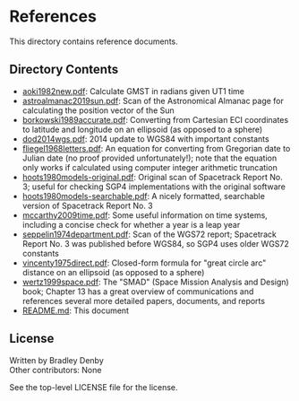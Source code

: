 # References

This directory contains reference documents.

## Directory Contents

* [aoki1982new.pdf](aoki1982new.pdf): Calculate GMST in radians given UT1 time
* [astroalmanac2019sun.pdf](astroalmanac2019sun.pdf): Scan of the Astronomical
  Almanac page for calculating the position vector of the Sun
* [borkowski1989accurate.pdf](borkowski1989accurate.pdf): Converting from
  Cartesian ECI coordinates to latitude and longitude on an ellipsoid (as
  opposed to a sphere)
* [dod2014wgs.pdf](dod2014wgs.pdf): 2014 update to WGS84 with important
  constants
* [fliegel1968letters.pdf](fliegel1968letters.pdf): An equation for converting
  from Gregorian date to Julian date (no proof provided unfortunately!); note
  that the equation only works if calculated using computer integer arithmetic
  truncation
* [hoots1980models-original.pdf](hoots1980models-original.pdf): Original scan of
  Spacetrack Report No. 3; useful for checking SGP4 implementations with the
  original software
* [hoots1980models-searchable.pdf](hoots1980models-searchable.pdf): A nicely
  formatted, searchable version of Spacetrack Report No. 3
* [mccarthy2009time.pdf](mccarthy2009time.pdf): Some useful information on time
  systems, including a concise check for whether a year is a leap year
* [seppelin1974department.pdf](seppelin1974department.pdf): Scan of the WGS72
  report; Spacetrack Report No. 3 was published before WGS84, so SGP4 uses older
  WGS72 constants
* [vincenty1975direct.pdf](vincenty1975direct.pdf): Closed-form formula for
  "great circle arc" distance on an ellipsoid (as opposed to a sphere)
* [wertz1999space.pdf](wertz1999space.pdf): The "SMAD" (Space Mission Analysis
  and Design) book; Chapter 13 has a great overview of communications and
  references several more detailed papers, documents, and reports
* [README.md](README.md): This document

## License

Written by Bradley Denby  
Other contributors: None

See the top-level LICENSE file for the license.
